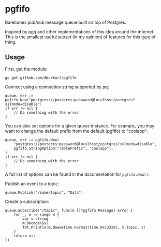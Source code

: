 # pgfifo

Barebones pub/sub message queue built on top of Postgres.

Inspired by pgq and other implementations of this idea around the internet. This is the smallest useful subset (in my opinion) of features for this type of thing.

## Usage

First, get the module:

```shell
go get github.com/dburkart/pgfifo
```

Connect using a connection string supported by pq:

```golang
queue, err := pgfifo.New("postgres://postgres:password@localhost/postgres?sslmode=disable")
if err != nil {
    // Do something with the error
}
```

You can also set options for a given queue instance. For example, you may want to change the default prefix from the default (pgfifo) to "coolapp":

```golang
queue, err := pgfifo.New(
    "postgres://postgres:password@localhost/postgres?sslmode=disable",
    pgfifo.StringOption("TablePrefix", "coolapp"),
)
if err != nil {
    // Do something with the error
}
```

A full list of options can be found in the documentation for `pgfifo.New()`.

Publish an event to a topic:

```golang
queue.Publish("/some/topic", "Data")
```

Create a subscription:

```golang
queue.Subscribe("/topic", func(m []*pgfifo.Message) error {
    for _, m := range m {
        var s string
        m.Decode(&s)
        fmt.Println(m.QueueTime.Format(time.RFC3339), m.Topic, s)
    }
    return nil
})
```